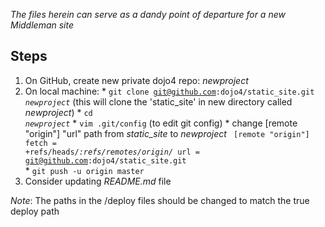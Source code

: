 _The files herein can serve as a dandy point of departure for a new Middleman site_

## Steps

  1. On GitHub, create new private dojo4 repo: _newproject_
  2. On local machine:
    * <code>git clone git@github.com:dojo4/static_site.git _newproject_</code> (this will clone the 'static_site' in new directory called _newproject_)
    * <code>cd _newproject_</code>
    * <code>vim .git/config</code> (to edit git config)
    * change [remote "origin"] "url" path from <i>static_site</i> to <i>newproject</i>
      <code>
        [remote "origin"] 
          fetch = +refs/heads/*:refs/remotes/origin/*
          url = git@github.com:dojo4/static_site.git
      </code>
    * <code>git push -u origin master</code>
  6. Consider updating _README.md_ file

_Note_: The paths in the /deploy files should be changed to match the true deploy path